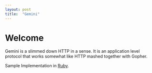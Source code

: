 ```yaml
---
layout: post
title:  "Gemini"
---
```


# Welcome

Gemini is a slimmed down HTTP in a sense. It is an application level protocol that works somewhat like HTTP mashed together with Gopher.

Sample Implementation in [Ruby](https://github.com/emma1969/geminiclient).

